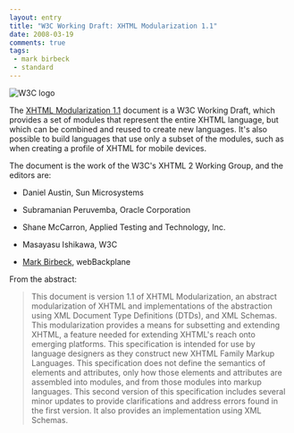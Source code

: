 ```yaml
---
layout: entry
title: "W3C Working Draft: XHTML Modularization 1.1"
date: 2008-03-19
comments: true
tags:
 - mark birbeck
 - standard
---
```

![W3C logo](http://www.w3.org/Icons/w3c_home)

The [XHTML Modularization 1.1](http://www.w3.org/TR/xhtml-modularization/)
document is a W3C Working Draft, which provides a set of modules that
represent the entire XHTML language, but which can be combined and reused to
create new languages. It's also possible to build languages that use only a
subset of the modules, such as when creating a profile of XHTML for mobile
devices.

<!-- more -->

  
The document is the work of the W3C's XHTML 2 Working Group, and the editors
are:

  

  * Daniel Austin, Sun Microsystems
  

  * Subramanian Peruvemba, Oracle Corporation
  

  * Shane McCarron, Applied Testing and Technology, Inc.
  

  * Masayasu Ishikawa, W3C
  

  * [Mark Birbeck](/mark-birbeck), webBackplane
  
  
  
From the abstract:

> This document is version 1.1 of XHTML Modularization, an abstract
modularization of XHTML and implementations of the abstraction using XML
Document Type Definitions (DTDs), and XML Schemas. This modularization
provides a means for subsetting and extending XHTML, a feature needed for
extending XHTML's reach onto emerging platforms. This specification is
intended for use by language designers as they construct new XHTML Family
Markup Languages. This specification does not define the semantics of elements
and attributes, only how those elements and attributes are assembled into
modules, and from those modules into markup languages. This second version of
this specification includes several minor updates to provide clarifications
and address errors found in the first version. It also provides an
implementation using XML Schemas.

